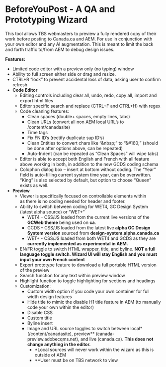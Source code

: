 # BeforeYouPost - A QA and Prototyping Wizard
This tool allows TBS webmasters to preview a fully rendered copy of their work before posting to Canada.ca and AEM. For use in conjunction with your own editor and any AI augmentation. This is meant to limit the back and forth traffic to/from AEM to debug design issues.

**Features:**

*   Limited code editor with a preview only (no typing) window
*   Ability to full screen either side or drag and resize.
*   CTRL+R “lock” to prevent accidental loss of data, asking user to confirm refresh
*   **Code Editor**
    *   Editing controls including clear all, undo, redo, copy all, import and export html files
    *   Editor specific search and replace (CTRL+F and CTRL+H) with regex
    *   Code cleaning features:
        *   Clean spaces (double+ spaces, empty lines, tabs)
        *   Clean URLs (convert all non AEM local URL’s to /content/canadasite)
        *   Time tags
        *   Fix FN ID’s (rectify duplicate sup ID’s)
        *   Clean Entities to convert chars like “&amp;nbsp;” to “&amp;#160;” (should be done after options above, can be repeated)
        *   Auto-Indent (can be repeated as “Clean Spaces” will wipe tabs)
    *   Editor is able to accept both English and French with all feature above working in both, in addition to the new GCDS coding schema
    *   Colophon dialog box – insert at bottom without coding. The “Year” field is auto-filling current system time year, can be overwritten. “King” is also selected by default, but option to choose “Queen” exists as well.
*   **Preview**
    *   Viewer is specifically focused on controllable elements within <main> as there is no coding needed for header and footer.
    *   Ability to switch between coding for WET4, GC Design System (latest alpha source) or “WET+”
        *   WET4 – CSS/JS loaded from the current live versions of the **GCWeb theme** being used on **ca**.
        *   GCDS – CSS/JS loaded from the latest live **alpha GC Design System version** sourced from **design-system.alpha.canada.ca**
        *   WET+ - CSS/JS loaded from both WET4 and GCDS as they are **currently implemented as experimental in AEM.**
    *   EN/FR toggle to switch HTML wrapper, title, and byline. **NOT a full language toggle switch. Wizard UI will stay English and you must input your own French content**
    *   Export prototype feature to download a full portable HTML version of the preview
    *   Search function for any text within preview window
    *   Highlight function to toggle highlighting for sections and headings
    *   Customization:
        *   Custom width option if you code your own container for full width design features
        *   Hide title to mimic the disable H1 title feature in AEM (to manually code your own within the editor)
        *   Disable CSS
        *   Custom title
        *   Byline insert
        *   Image and URL source toggles to switch between local\* (/content/canadasite), preview\*\* (canada-preview.adobecqms.net), and live (canada.ca). **This does not change anything in the editor.**
            *   \*Local sources will never work within the wizard as this is outside of AEM
            *   \*\*User must be on TBS network to view
